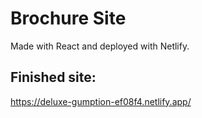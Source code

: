 # Brochure Site

Made with React and deployed with Netlify.

## Finished site:
https://deluxe-gumption-ef08f4.netlify.app/
